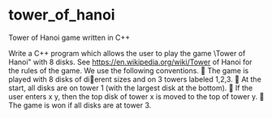# tower_of_hanoi
Tower of Hanoi game written in C++

Write a C++ program which allows the user to play the game \Tower of Hanoi" with 8 disks.
See https://en.wikipedia.org/wiki/Tower of Hanoi for the rules of the game. We use the
following conventions.
 The game is played with 8 disks of dierent sizes and on 3 towers labeled 1,2,3.
 At the start, all disks are on tower 1 (with the largest disk at the bottom).
 If the user enters x y, then the top disk of tower x is moved to the top of tower y.
 The game is won if all disks are at tower 3.
